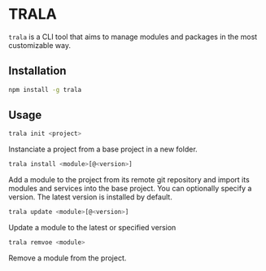 # TRALA

`trala` is a CLI tool that aims to manage modules and packages in the most customizable way.

## Installation
```bash
npm install -g trala
```

## Usage
```bash
trala init <project>
```
Instanciate a project from a base project in a new folder.

```bash
trala install <module>[@<version>]
```
Add a module to the project from its remote git repository and import its modules and services into the base project. You can optionally specify a version. The latest version is installed by default.

```bash
trala update <module>[@<version>]
```
Update a module to the latest or specified version

```bash
trala remvoe <module>
```
Remove a module from the project.